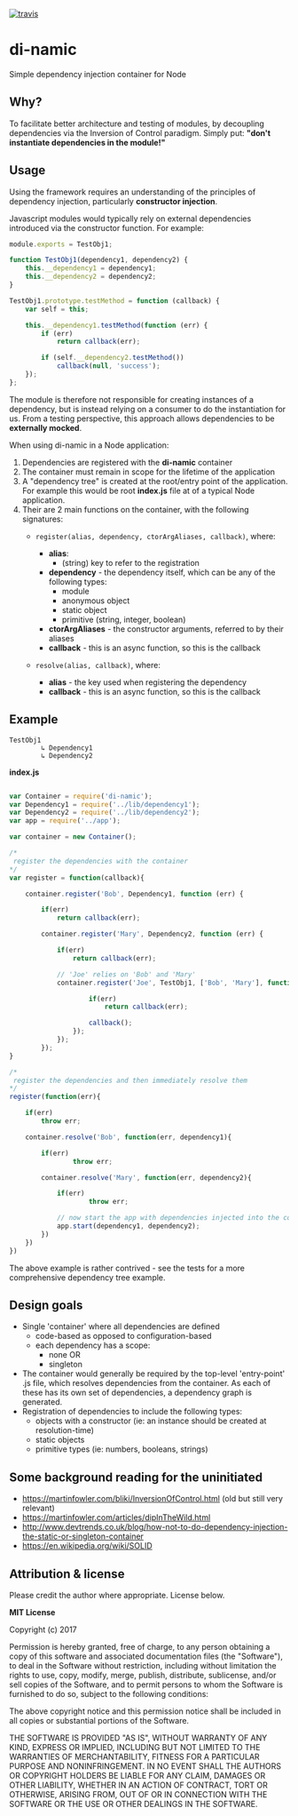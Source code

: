 [![travis](https://travis-ci.org/leebow/di-namic.svg?branch=master)](https://travis-ci.org/leebow/di-namic)

# di-namic
Simple dependency injection container for Node

## Why?

To facilitate better architecture and testing of modules, by decoupling dependencies via the Inversion of Control paradigm. Simply put:
__"don't instantiate dependencies in the module!"__

## Usage

Using the framework requires an understanding of the principles of dependency injection, particularly __constructor injection__.

Javascript modules would typically rely on external dependencies introduced via the constructor function. For example:

```javascript
module.exports = TestObj1;

function TestObj1(dependency1, dependency2) {
    this.__dependency1 = dependency1;
    this.__dependency2 = dependency2;
}

TestObj1.prototype.testMethod = function (callback) {
    var self = this;

    this.__dependency1.testMethod(function (err) {
        if (err)
            return callback(err);

        if (self.__dependency2.testMethod())
            callback(null, 'success');
    });
};
```

The module is therefore not responsible for creating instances of a dependency, but is instead relying on a consumer to do the instantiation for us. From a testing perspective, this approach allows dependencies to be __externally mocked__.

When using di-namic in a Node application:

1. Dependencies are registered with the __di-namic__ container
2. The container must remain in scope for the lifetime of the application
3. A "dependency tree" is created at the root/entry point of the application. For example this would be root __index.js__ file at of a typical Node application.
4. Their are 2 main functions on the container, with the following signatures:
    - `register(alias, dependency, ctorArgAliases, callback)`, where:
        - __alias__:
            - (string) key to refer to the registration
        - __dependency__ - the dependency itself, which can be any of the following types:
            - module
            - anonymous object
            - static object
            - primitive (string, integer, boolean)
        - __ctorArgAliases__ - the constructor arguments, referred to by their aliases
        - __callback__ - this is an async function, so this is the callback

    - `resolve(alias, callback)`, where:
        - __alias__ - the key used when registering the dependency
        - __callback__ - this is an async function, so this is the callback

## Example

    TestObj1
            ↳ Dependency1
            ↳ Dependency2

__index.js__

```javascript

var Container = require('di-namic');
var Dependency1 = require('../lib/dependency1');
var Dependency2 = require('../lib/dependency2');
var app = require('../app');

var container = new Container();

/*
 register the dependencies with the container
*/
var register = function(callback){

    container.register('Bob', Dependency1, function (err) {

        if(err)
            return callback(err);

        container.register('Mary', Dependency2, function (err) {

            if(err)
                return callback(err);

            // 'Joe' relies on 'Bob' and 'Mary'
            container.register('Joe', TestObj1, ['Bob', 'Mary'], function (err) {

                    if(err)
                        return callback(err);

                    callback();
                });
            });
        });
}

/*
 register the dependencies and then immediately resolve them
*/
register(function(err){

    if(err)
        throw err;

    container.resolve('Bob', function(err, dependency1){

        if(err)
                throw err;

        container.resolve('Mary', function(err, dependency2){

            if(err)
                    throw err;

            // now start the app with dependencies injected into the constructor
            app.start(dependency1, dependency2);
        })
    })
})

```

The above example is rather contrived - see the tests for a more comprehensive dependency tree example.

## Design goals

- Single 'container' where all dependencies are defined
  - code-based as opposed to configuration-based
  - each dependency has a scope:
    - none OR
    - singleton
- The container would generally be required by the top-level 'entry-point' .js file, which resolves dependencies from the container. As each of these has its own set of dependencies, a dependency graph is generated.
- Registration of dependencies to include the following types:
    - objects with a constructor (ie: an instance should be created at resolution-time)
    - static objects
    - primitive types (ie: numbers, booleans, strings)

## Some background reading for the uninitiated

- https://martinfowler.com/bliki/InversionOfControl.html (old but still very relevant)
- https://martinfowler.com/articles/dipInTheWild.html
- http://www.devtrends.co.uk/blog/how-not-to-do-dependency-injection-the-static-or-singleton-container
- https://en.wikipedia.org/wiki/SOLID

## Attribution & license

Please credit the author where appropriate. License below.

**MIT License**

Copyright (c) 2017

Permission is hereby granted, free of charge, to any person obtaining a copy
of this software and associated documentation files (the "Software"), to deal
in the Software without restriction, including without limitation the rights
to use, copy, modify, merge, publish, distribute, sublicense, and/or sell
copies of the Software, and to permit persons to whom the Software is
furnished to do so, subject to the following conditions:

The above copyright notice and this permission notice shall be included in all
copies or substantial portions of the Software.

THE SOFTWARE IS PROVIDED "AS IS", WITHOUT WARRANTY OF ANY KIND, EXPRESS OR
IMPLIED, INCLUDING BUT NOT LIMITED TO THE WARRANTIES OF MERCHANTABILITY,
FITNESS FOR A PARTICULAR PURPOSE AND NONINFRINGEMENT. IN NO EVENT SHALL THE
AUTHORS OR COPYRIGHT HOLDERS BE LIABLE FOR ANY CLAIM, DAMAGES OR OTHER
LIABILITY, WHETHER IN AN ACTION OF CONTRACT, TORT OR OTHERWISE, ARISING FROM,
OUT OF OR IN CONNECTION WITH THE SOFTWARE OR THE USE OR OTHER DEALINGS IN THE
SOFTWARE.
